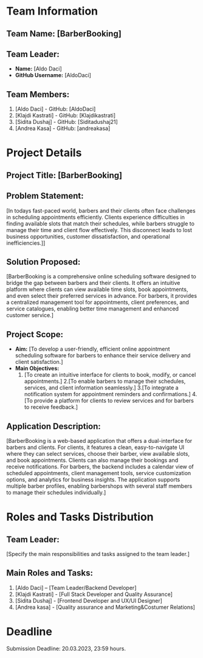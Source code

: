 # Team Information
## Team Name: [BarberBooking]

## Team Leader:
- **Name:** [Aldo Daci]
- **GitHub Username:** [AldoDaci]

## Team Members:
1. [Aldo Daci] - GitHub: [AldoDaci]
2. [Klajdi Kastrati] - GitHub: [Klajdikastrati]
3. [Sidita Dushaj] - GitHub: [Siditadushaj21]
4. [Andrea Kasa] - GitHub: [andreakasa]

# Project Details

## Project Title: [BarberBooking]

## Problem Statement:
[In todays fast-paced world, barbers and their clients often face challenges in scheduling appointments efficiently. Clients experience difficulties in finding available slots that match their schedules, while barbers struggle to manage their time and client flow effectively. This disconnect leads to lost business opportunities, customer dissatisfaction, and operational inefficiencies.]]
## Solution Proposed:
[BarberBooking is a comprehensive online scheduling software designed to bridge the gap between barbers and their clients. It offers an intuitive platform where clients can view available time slots, book appointments, and even select their preferred services in advance. For barbers, it provides a centralized management tool for appointments, client preferences, and service catalogues, enabling better time management and enhanced customer service.]



## Project Scope:
- **Aim:** [To develop a user-friendly, efficient online appointment scheduling software for barbers to enhance their service delivery and client satisfaction.]
- **Main Objectives:**
  1. [To create an intuitive interface for clients to book, modify, or cancel appointments.]
  2.[To enable barbers to manage their schedules, services, and client information seamlessly.]
  3.[To integrate a notification system for appointment reminders and confirmations.]
  4.[To provide a platform for clients to review services and for barbers to receive feedback.]
  
## Application Description:
[BarberBooking is a web-based application that offers a dual-interface for barbers and clients. For clients, it features a clean, easy-to-navigate UI where they can select services, choose their barber, view available slots, and book appointments. Clients can also manage their bookings and receive notifications. For barbers, the backend includes a calendar view of scheduled appointments, client management tools, service customization options, and analytics for business insights. The application supports multiple barber profiles, enabling barbershops with several staff members to manage their schedules individually.]

# Roles and Tasks Distribution

## Team Leader:
[Specify the main responsibilities and tasks assigned to the team leader.]

## Main Roles and Tasks:
1. [Aldo Daci] – [Team Leader/Backend Developer]
2. [Klajdi Kastrati] - [Full Stack Developer and Quality Assurance]
3. [Sidita Dushaj] - [Frontend Developer and UX/UI Designer]
4. [Andrea kasa] - [Quality assurance and Marketing&Costumer Relations]



# Deadline
Submission Deadline: 20.03.2023, 23:59 hours.

